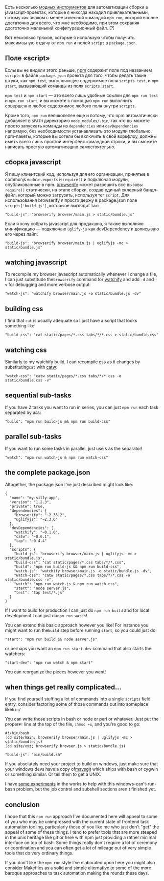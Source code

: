 Есть несколько [модных инструментов][1] для автоматизации сборки 
в javascript-проектах, которые я никогда находил привлекательными, потому как
знаком с менее извесной командой `npm run`, которой вполне достаточно для всего,
что мне необходимо, при этом сохраняя достоточно маленький конфигурационный файл. (?)

Вот несколько трюков, которые я использую чтобы получить максимаьную отдачу от 
`npm run` и полей `script` в `package.json`.

## Поле «script»

Еслы вы не видели этого раньше, [npm][2] содержит поле под названием `scripts`
в файле `package.json` проекта для того, чтобы делать такие штуки, как `npm test`,
выполняющее содержимое поля `scripts.test`, и `npm start`, вызывающий команды
из поля `scripts.start`.

`npm test` и `npm start` — это всего лишь удобные ссылки для `npm run test` и
`npm run start`, и вы можете с помощью `npm run` выполнить совершенно любое
содержимое любого поля внутри `scripts`.

Кроме того, `npm run` великолепен еще и потому, что npm автоматически добавляет
в `$PATH` директорию `node_modules/.bin`, так что вы можете просто запускать
команды из `dependencies` или `devDependencies` напрямую, без необходимости
устанавливать это модули глобально. npm-пакеты, которые вы хотели бы включить
в свой воркфлоу, должны иметь всего лишь простой интерфейс командной строки, и
вы сможете написать простую автоматисацию самостоятельно.

## сборка javascript

Я пишу клиентский код, используя для его организации, принятые в commonjs 
`module.exports` и `require()` и подключая модули, опубликованные в npm. 
[browserify][3] может разрешить все вызовы `require()` статически, на этапе
сборки, создав единый склееный бандл-файл, который можно загрузить, используя
тег `script`. Для использования browserify я просто держу в package.json поле
`scripts['build-js']`, которыое выглядит так:

    "build-js": "browserify browser/main.js > static/bundle.js"

Если я хочу собрать javascript для продакшна, я также выполняю минификацию —
подключаю `uglify-js` как devDependency и дописываю его через пайп:

    "build-js": "browserify browser/main.js | uglifyjs -mc > static/bundle.js"

## watching javascript

To recompile my browser javascript automatically whenever I change a file, I
can just substitude the`browserify` command for [watchify][4] and add `-d` and
`-v` for debugging and more verbose output:

    "watch-js": "watchify browser/main.js -o static/bundle.js -dv"

## building css

I find that `cat` is usually adequate so I just have a script that looks
something like:

    "build-css": "cat static/pages/*.css tabs/*/*.css > static/bundle.css"

## watching css

Similarly to my watchify build, I can recompile css as it changes by
substituting`cat` with [catw][5]:

    "watch-css": "catw static/pages/*.css tabs/*/*.css -o static/bundle.css -v"

## sequential sub-tasks

If you have 2 tasks you want to run in series, you can just `npm run` each task
separated by a`&&`: 

    "build": "npm run build-js && npm run build-css"

## parallel sub-tasks

If you want to run some tasks in parallel, just use `&` as the separator!

    "watch": "npm run watch-js & npm run watch-css"

## the complete package.json

Altogether, the package.json I've just described might look like:

    {
      "name": "my-silly-app",
      "version": "1.2.3",
      "private": true,
      "dependencies": {
        "browserify": "~2.35.2",
        "uglifyjs": "~2.3.6"
      },
      "devDependencies": {
        "watchify": "~0.1.0",
        "catw": "~0.0.1",
        "tap": "~0.4.4"
      },
      "scripts": {
        "build-js": "browserify browser/main.js | uglifyjs -mc > static/bundle.js",
        "build-css": "cat static/pages/*.css tabs/*/*.css",
        "build": "npm run build-js && npm run build-css",
        "watch-js": "watchify browser/main.js -o static/bundle.js -dv",
        "watch-css": "catw static/pages/*.css tabs/*/*.css -o static/bundle.css -v",
        "watch": "npm run watch-js & npm run watch-css",
        "start": "node server.js",
        "test": "tap test/*.js"
      }
    }

If I want to build for production I can just do `npm run build` and for local
development I can just do`npm run watch`!

You can extend this basic approach however you like! For instance you might
want to run the`build` step before running `start`, so you could just do:

    "start": "npm run build && node server.js"

or perhaps you want an `npm run start-dev` command that also starts the
watchers:

    "start-dev": "npm run watch & npm start"

You can reorganize the pieces however you want!

## when things get really complicated...

If you find yourself stuffing a lot of commands into a single `scripts` field
entry, consider factoring some of those commands out into someplace like`bin/`

You can write those scripts in bash or node or perl or whatever. Just put the
proper`#!` line at the top of the file, `chmod +x`, and you're good to go:

    #!/bin/bash
    (cd site/main; browserify browser/main.js | uglifyjs -mc > static/bundle.js)
    (cd site/xyz; browserify browser.js > static/bundle.js)

    "build-js": "bin/build.sh"

If you absolutely need your project to build on windows, just make sure that
your windows devs have a copy of[msysgit][6] which ships with bash or cygwin or
something similar. Or tell them to get a UNIX.

I have [some experiments][7] in the works to help with this windows-can't-run-
bash problem, but the job control and subshell sections aren't finished yet.

## conclusion

I hope that this `npm run` approach I've documented here will appeal to some of
you who may be unimpressed with the current state of frontend task automation 
tooling, particularly those of you like me who just don't "get" the appeal of 
some of these things. I tend to prefer tools that are more steeped in the unix 
heritage like git or here with npm just providing a rather minimal interface on 
top of bash. Some things really don't require a lot of ceremony or coordination 
and you can often get a lot of mileage out of very simple tools that do very 
ordinary things.

If you don't like the `npm run` style I've elaborated upon here you might also
consider Makefiles as a solid and simple alternative to some of the more baroque
approaches to task automation making the rounds these days.

 [1]: http://gruntjs.com/
 [2]: https://npmjs.org
 [3]: http://browserify.org
 [4]: https://npmjs.org/package/watchify
 [5]: https://npmjs.org/package/catw
 [6]: https://github.com/msysgit/msysgit#the-build-environment
 [7]: https://npmjs.org/package/bashful
